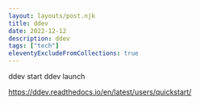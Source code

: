 ```yaml
---
layout: layouts/post.njk
title: ddev
date: 2022-12-12
description: ddev
tags: ["tech"]
eleventyExcludeFromCollections: true
---  
```



ddev start
ddev launch

https://ddev.readthedocs.io/en/latest/users/quickstart/



